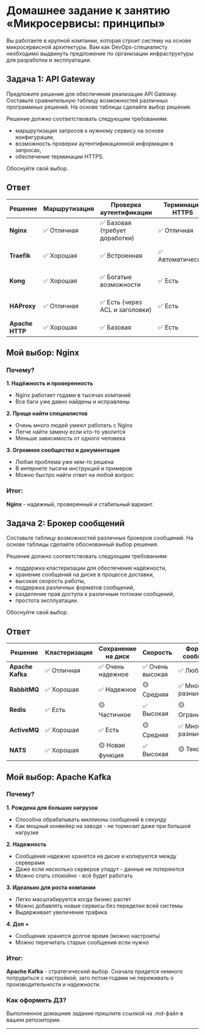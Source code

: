 
# Домашнее задание к занятию «Микросервисы: принципы»

Вы работаете в крупной компании, которая строит систему на основе микросервисной архитектуры.
Вам как DevOps-специалисту необходимо выдвинуть предложение по организации инфраструктуры для разработки и эксплуатации.

## Задача 1: API Gateway 

Предложите решение для обеспечения реализации API Gateway. Составьте сравнительную таблицу возможностей различных программных решений. На основе таблицы сделайте выбор решения.

Решение должно соответствовать следующим требованиям:
- маршрутизация запросов к нужному сервису на основе конфигурации,
- возможность проверки аутентификационной информации в запросах,
- обеспечение терминации HTTPS.

Обоснуйте свой выбор.

## Ответ

| Решение | Маршрутизация | Проверка аутентификации | Терминация HTTPS | Простота настройки | Примечания |
|---------|---------------|------------------------|------------------|-------------------|------------|
| **Nginx** | ✅ Отличная | ✅ Базовая (требует доработки) | ✅ Отличная | 🟡 Средняя | Проверено годами, очень надежный |
| **Traefik** | ✅ Хорошая | ✅ Встроенная | ✅ Автоматическая | ✅ Очень простая | Современный, сам настраивается |
| **Kong** | ✅ Хорошая | ✅ Богатые возможности | ✅ Есть | 🟡 Средняя | Специально для API, много доп. функций |
| **HAProxy** | ✅ Отличная | ✅ Есть (через ACL и заголовки) | ✅ Есть | 🟡 Средняя | Очень быстрый, но сложноват |
| **Apache HTTP** | ✅ Хорошая | ✅ Базовая | ✅ Есть | ❌ Сложная | Мощный, но тяжелый |

## Мой выбор: **Nginx**

### Почему?

**1. Надёжность и проверенность**
- Nginx работает годами в тысячах компаний
- Все баги уже давно найдены и исправлены

**2. Проще найти специалистов**
- Очень много людей умеют работать с Nginx
- Легче найти замену если кто-то уволится
- Меньше зависимость от одного человека

**3. Огромное сообщество и документация**
- Любая проблема уже кем-то решена
- В интернете тысячи инструкций и примеров
- Можно быстро найти ответ на любой вопрос

### Итог:
**Nginx** - надежный, проверенный и стабильный вариант. 



## Задача 2: Брокер сообщений

Составьте таблицу возможностей различных брокеров сообщений. На основе таблицы сделайте обоснованный выбор решения.

Решение должно соответствовать следующим требованиям:
- поддержка кластеризации для обеспечения надёжности,
- хранение сообщений на диске в процессе доставки,
- высокая скорость работы,
- поддержка различных форматов сообщений,
- разделение прав доступа к различным потокам сообщений,
- простота эксплуатации.

Обоснуйте свой выбор.

## Ответ
| Решение | Кластеризация | Сохранение на диск | Скорость | Форматы сообщений | Права доступа | Простота эксплуатации |
|---------|---------------|-------------------|----------|------------------|---------------|---------------------|
| **Apache Kafka** | ✅ Отличная | ✅ Очень надежное | ✅ Очень высокая | ✅ Любые | ✅ Гибкие | ❌ Сложная |
| **RabbitMQ** | ✅ Хорошая | ✅ Надежное | 🟡 Средняя | ✅ Много разных | ✅ Гибкие | 🟡 Средняя |
| **Redis** | ✅ Есть | 🟡 Частичное | ✅ Высокая | 🟡 Ограниченные | 🟡 Базовые | ✅ Простая |
| **ActiveMQ** | ✅ Хорошая | ✅ Есть | 🟡 Средняя | ✅ Много разных | ✅ Есть | 🟡 Средняя |
| **NATS** | ✅ Хорошая | 🟡 Новая функция | ✅ Высокая | 🟡 Текст | 🟡 Базовые | ✅ Простая |

## Мой выбор: **Apache Kafka**

### Почему?

**1. Рождена для больших нагрузок**
- Способна обрабатывать миллионы сообщений в секунду
- Как мощный конвейер на заводе - не тормозит даже при большой нагрузке

**2. Надежность**
- Сообщения надежно хранятся на диске и копируются между серверами
- Даже если несколько серверов упадут - данные не потеряются
- Можно спать спокойно - всё будет работать

**3. Идеально для роста компании**
- Легко масштабируется когда бизнес растет
- Можно добавлять новые сервисы без переделки всей системы
- Выдерживает увеличение трафика

**4. Доп +**
- Сообщения хранятся долгое время (можно настроить)
- Можно перечитать старые сообщения если нужно



### Итог:
**Apache Kafka** - стратегический выбор. Сначала придется немного потрудиться с настройкой, зато потом годами не переживать о производительности и надежности.

### Как оформить ДЗ?

Выполненное домашнее задание пришлите ссылкой на .md-файл в вашем репозитории.

---
